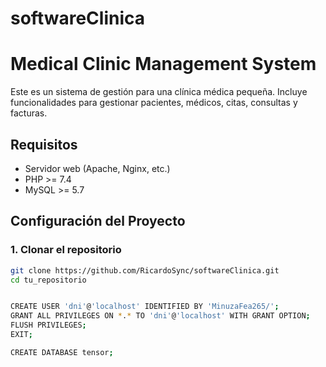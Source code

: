 # softwareClinica

# Medical Clinic Management System

Este es un sistema de gestión para una clínica médica pequeña. Incluye funcionalidades para gestionar pacientes, médicos, citas, consultas y facturas.

## Requisitos

- Servidor web (Apache, Nginx, etc.)
- PHP >= 7.4
- MySQL >= 5.7

## Configuración del Proyecto

### 1. Clonar el repositorio

```bash
git clone https://github.com/RicardoSync/softwareClinica.git
cd tu_repositorio


CREATE USER 'dni'@'localhost' IDENTIFIED BY 'MinuzaFea265/';
GRANT ALL PRIVILEGES ON *.* TO 'dni'@'localhost' WITH GRANT OPTION;
FLUSH PRIVILEGES;
EXIT;

CREATE DATABASE tensor;

